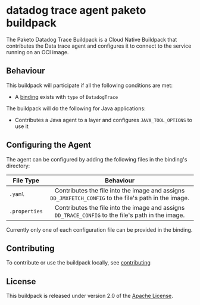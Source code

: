<!-- # `gcr.io/paketo-buildpacks/azure-application-insights` -->
# datadog trace agent paketo buildpack
The Paketo Datadog Trace Buildpack is a Cloud Native Buildpack that contributes the Data trace agent and configures it to connect to the service running on an OCI image.

## Behaviour
This buildpack will participate if all the following conditions are met:

* A [binding](https://paketo.io/docs/buildpacks/configuration/#bindings) exists with `type` of `DatadogTrace`

The buildpack will do the following for Java applications:

* Contributes a Java agent to a layer and configures `JAVA_TOOL_OPTIONS` to use it

## Configuring the Agent
The agent can be configured by adding the following files in the binding's directory:

| File Type        | Behaviour           |
| ------------- |:-------------:| 
| `.yaml`      |  Contributes the file into the image and assigns `DD_JMXFETCH_CONFIG` to the file's path in the image. | 
| `.properties`      | Contributes the file into the image and assigns `DD_TRACE_CONFIG` to the file's path in the image.      | 

Currently only one of each configuration file can be provided in the binding.

## Contributing
To contribute or use the buildpack locally, see [contributing](./CONTRIBUTING.md)

## License
This buildpack is released under version 2.0 of the [Apache License][a].

[a]: http://www.apache.org/licenses/LICENSE-2.0

